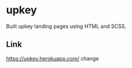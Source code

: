 # upkey
Built upkey landing pages using HTML and SCSS.

## Link
https://upkey.herokuapp.com/
change
